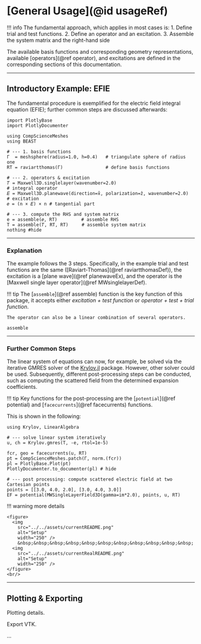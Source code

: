 
# [General Usage](@id usageRef)

!!! info
    The fundamental approach, which applies in most cases is:
    1. Define trial and test functions.
    2. Define an operator and an excitation.
    3. Assemble the system matrix and the right-hand side

The available basis functions and corresponding geometry representations, available [operators](@ref operator), and excitations are defined in the corresponding sections of this documentation.


---
## Introductory Example: EFIE

The fundamental procedure is exemplified for the electric field integral equation (EFIE); further common steps are discussed afterwards:

```@setup introductory
import PlotlyBase
import PlotlyDocumenter
```

```@example introductory
using CompScienceMeshes
using BEAST

# --- 1. basis functions
Γ  = meshsphere(radius=1.0, h=0.4)   # triangulate sphere of radius one
RT = raviartthomas(Γ)                # define basis functions

# --- 2. operators & excitation
𝑇 = Maxwell3D.singlelayer(wavenumber=2.0)                             # integral operator
𝐸 = Maxwell3D.planewave(direction=x̂, polarization=ẑ, wavenumber=2.0)  # excitation
𝑒 = (n × 𝐸) × n # tangential part

# --- 3. compute the RHS and system matrix
e = assemble(𝑒, RT)         # assemble RHS
T = assemble(𝑇, RT, RT)     # assemble system matrix
nothing #hide
```

---
### Explanation

The example follows the 3 steps.
Specifically, in the example trial and test functions are the same ([Raviart-Thomas](@ref raviartthomasDef)), the excitation is a [plane wave](@ref planewaveEx), and the operator is the [Maxwell single layer operator](@ref MWsinglelayerDef).

!!! tip
    The [`assemble`](@ref assemble) function is the key function of this package, it accepts either *excitation + test function* or *operator + test + trial function*.

    The operator can also be a linear combination of several operators.

```@docs
assemble
```

---
### Further Common Steps

The linear system of equations can now, for example, be solved via the iterative GMRES solver of the [Krylov.jl](https://github.com/JuliaSmoothOptimizers/Krylov.jl) package.
However, other solver could be used.
Subsequently, different post-processing steps can be conducted, such as computing the scattered field from the determined expansion coefficients.

!!! tip
    Key functions for the post-processing are the [`potential`](@ref potential) and [`facecurrents`](@ref facecurrents) functions.

This is shown in the following:


```@example introductory
using Krylov, LinearAlgebra

# --- solve linear system iteratively
u, ch = Krylov.gmres(T, -e, rtol=1e-5)

fcr, geo = facecurrents(u, RT)
pt = CompScienceMeshes.patch(Γ, norm.(fcr))
pl = PlotlyBase.Plot(pt)
PlotlyDocumenter.to_documenter(pl) # hide
```

```@example introductory
# --- post processing: compute scattered electric field at two Cartesian points
points = [[3.0, 4.0, 2.0], [3.0, 4.0, 3.0]]
EF = potential(MWSingleLayerField3D(gamma=im*2.0), points, u, RT)
```


!!! warning
    more details

```@raw html
<figure>
  <img
    src="../../assets/currentREADME.png"
    alt="Setup"
    width="250" />
    &nbsp;&nbsp;&nbsp;&nbsp;&nbsp;&nbsp;&nbsp;&nbsp;&nbsp;&nbsp;&nbsp;
  <img
    src="../../assets/currentRealREADME.png"
    alt="Setup"
    width="250" />
</figure>
<br/>
```

---
## Plotting & Exporting

Plotting details.

Export VTK.

...